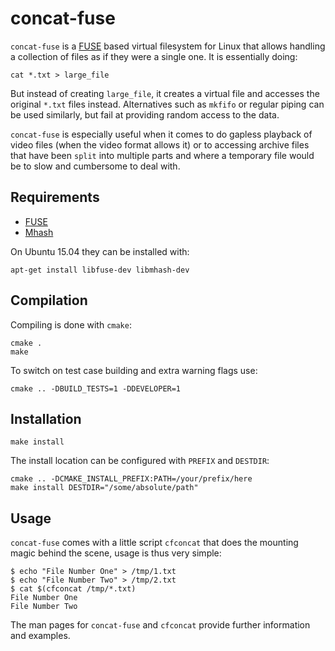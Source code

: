 concat-fuse
===========

`concat-fuse` is a [FUSE](http://fuse.sourceforge.net/) based virtual
filesystem for Linux that allows handling a collection of files as if
they were a single one. It is essentially doing:

    cat *.txt > large_file

But instead of creating `large_file`, it creates a virtual file and
accesses the original `*.txt` files instead. Alternatives such as
`mkfifo` or regular piping can be used similarly, but fail at
providing random access to the data.

`concat-fuse` is especially useful when it comes to do gapless
playback of video files (when the video format allows it) or to
accessing archive files that have been `split` into multiple parts and
where a temporary file would be to slow and cumbersome to deal with.


Requirements
------------

* [FUSE](http://fuse.sourceforge.net/)
* [Mhash](http://mhash.sourceforge.net/)

On Ubuntu 15.04 they can be installed with:

    apt-get install libfuse-dev libmhash-dev


Compilation
-----------

Compiling is done with `cmake`:

    cmake .
    make

To switch on test case building and extra warning flags use:

    cmake .. -DBUILD_TESTS=1 -DDEVELOPER=1


Installation
------------

    make install

The install location can be configured with `PREFIX` and `DESTDIR`:

    cmake .. -DCMAKE_INSTALL_PREFIX:PATH=/your/prefix/here
    make install DESTDIR="/some/absolute/path"


Usage
-----

`concat-fuse` comes with a little script `cfconcat` that does the mounting
magic behind the scene, usage is thus very simple:

    $ echo "File Number One" > /tmp/1.txt
    $ echo "File Number Two" > /tmp/2.txt
    $ cat $(cfconcat /tmp/*.txt)
    File Number One
    File Number Two

The man pages for `concat-fuse` and `cfconcat` provide further information
and examples.
